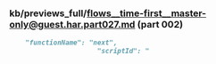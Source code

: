### kb/previews_full/flows__time-first__master-only@guest.har.part027.md (part 002)

```md
    "functionName": "next",
                      "scriptId": "
```

```
